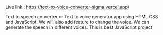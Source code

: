 Live link : https://text-to-voice-converter-sigma.vercel.app/

Text to speech converter or Text to voice generator app using HTML CSS and JavaScript. We will also add feature to change the voice. We can generate the speech in different voices.
This is best JavaScript project 
